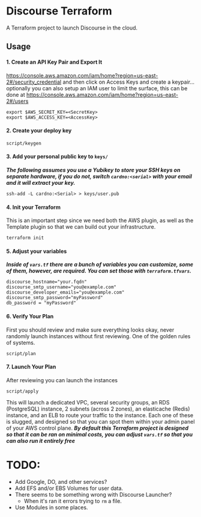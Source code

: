 # Discourse Terraform

A Terraform project to launch Discourse in the cloud.

## Usage
#### 1. Create an API Key Pair and Export It

https://console.aws.amazon.com/iam/home?region=us-east-2#/security_credential and then click on Access Keys and create a keypair... optionally you can also setup an IAM user to limit the surface, this can be done at https://console.aws.amazon.com/iam/home?region=us-east-2#/users

```
export $AWS_SECRET_KEY=<SecretKey>
export $AWS_ACCESS_KEY=<AccessKey>
```

#### 2. Create your deploy key

```
script/keygen
```

#### 3. Add your personal public key to `keys/`

***The following assumes you use a Yubikey to store your SSH keys on separate hardware, if you do not, switch `cardno:<serial>` with your email and it will extract your key.***

```
ssh-add -L cardno:<Serial> > keys/user.pub
```

#### 4. Init your Terraform

This is an important step since we need both the AWS plugin, as well as the Template plugin so that we can build out your infrastructure.

```
terraform init
```

#### 5. Adjust your variables

***Inside of `vars.tf` there are a bunch of variables you can customize, some of them, however, are required.  You can set those with `terraform.tfvars`.***

```
discourse_hostname="your.fqdn"
discourse_smtp_username="you@example.com"
discourse_developer_emails="you@example.com"
discourse_smtp_password="myPassword"
db_password = "myPassword"
```

#### 6. Verify Your Plan

First you should review and make sure everything looks okay, never randomly launch instances without first reviewing.  One of the golden rules of systems.

```
script/plan
```

#### 7. Launch Your Plan

After reviewing you can launch the instances

```
script/apply
```

This will launch a dedicated VPC, several security groups, an RDS (PostgreSQL) instance, 2 subnets (across 2 zones), an elasticache (Redis) instance, and an ELB to route your traffic to the instance.  Each one of these is slugged, and designed so that you can spot them within your admin panel of your AWS control plane. ***By default this Terraform project is designed so that it can be ran on minimal costs, you can adjust `vars.tf` so that you can also run it entirely free***


# TODO:

- Add Google, DO, and other services?
- Add EFS and/or EBS Volumes for user data.
- There seems to be something wrong with Discourse Launcher?
  - When it's ran it errors trying to `rm` a file.
- Use Modules in some places.

